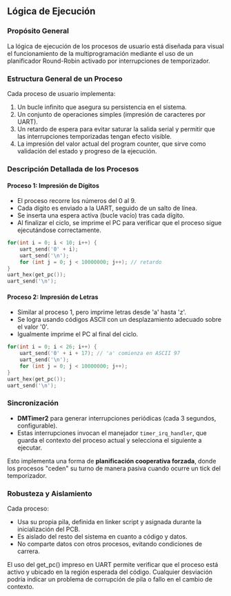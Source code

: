 ## Lógica de Ejecución 
### Propósito General

La lógica de ejecución de los procesos de usuario está diseñada para visual el funcionamiento de la multiprogramación mediante el uso de un planificador Round-Robin activado por interrupciones de temporizador. 

### Estructura General de un Proceso

Cada proceso de usuario implementa:

1. Un bucle infinito que asegura su persistencia en el sistema.
2. Un conjunto de operaciones simples (impresión de caracteres por UART).
3. Un retardo de espera para evitar saturar la salida serial y permitir que las interrupciones temporizadas tengan efecto visible.
4. La impresión del valor actual del program counter, que sirve como validación del estado y progreso de la ejecución.

### Descripción Detallada de los Procesos

#### Proceso 1: Impresión de Dígitos

* El proceso recorre los números del 0 al 9.
* Cada dígito es enviado a la UART, seguido de un salto de línea.
* Se inserta una espera activa (bucle vacío) tras cada dígito.
* Al finalizar el ciclo, se imprime el PC para verificar que el proceso sigue ejecutándose correctamente.

```c
for(int i = 0; i < 10; i++) {
    uart_send('0' + i);
    uart_send('\n');
    for (int j = 0; j < 10000000; j++); // retardo
}
uart_hex(get_pc());
uart_send('\n');
```

#### Proceso 2: Impresión de Letras

* Similar al proceso 1, pero imprime letras desde 'a' hasta 'z'.
* Se logra usando códigos ASCII con un desplazamiento adecuado sobre el valor '0'.
* Igualmente imprime el PC al final del ciclo.

```c
for(int i = 0; i < 26; i++) {
    uart_send('0' + i + 17); // 'a' comienza en ASCII 97
    uart_send('\n');
    for (int j = 0; j < 10000000; j++);
}
uart_hex(get_pc());
uart_send('\n');
```

### Sincronización 

* **DMTimer2** para generar interrupciones periódicas (cada 3 segundos, configurable).
* Estas interrupciones invocan el manejador `timer_irq_handler`, que guarda el contexto del proceso actual y selecciona el siguiente a ejecutar.

Esto implementa una forma de **planificación cooperativa forzada**, donde los procesos "ceden" su turno de manera pasiva cuando ocurre un tick del temporizador.

### Robusteza y Aislamiento

Cada proceso:

* Usa su propia pila, definida en linker script y asignada durante la inicialización del PCB.
* Es aislado del resto del sistema en cuanto a código y datos.
* No comparte datos con otros procesos, evitando condiciones de carrera.

El uso del get_pc() impreso en UART permite verificar que el proceso está activo y ubicado en la región esperada del código. Cualquier desviación podría indicar un problema de corrupción de pila o fallo en el cambio de contexto.

